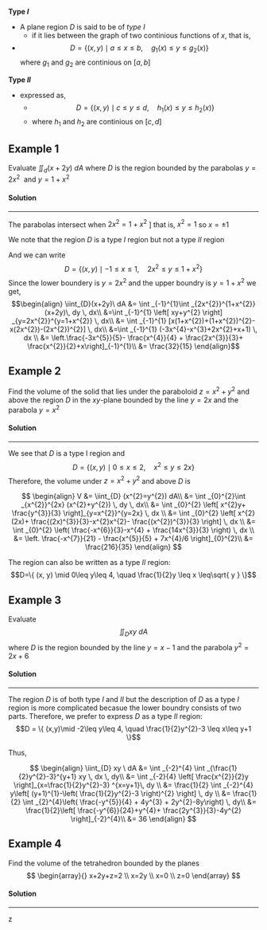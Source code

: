 
**Type $I$**

- A plane region $D$ is said to be of *type $I$* 
	- if it lies between the graph of two continious functions of $x$, that is,
- $$D=\{ (x,y) \mid a\leq x\leq b, \quad g_{1}(x) \leq y \leq g_{2}(x) \}$$
where $g_{1} \text{ and } g_{2}$ are continious on $[a, b]$

**Type $II$** 

- expressed as,
	- $$D=\{ (x,y) \mid c\leq y\leq d, \quad h_{1}(x) \leq y \leq h_{2}(x) \}$$
	- where $h_{1} \text{ and } h_{2}$  are continious on $[c, d]$


## Example 1

Evaluate $\iint_{d}(x+2y) \ dA$ 
where $D$ is the region bounded by the parabolas $y=2x^{2} \ \text{ and } y = 1+x^{2}$ 

#### Solution
***
The parabolas intersect when $2x^{2}=1+x^{2}$ ]
	that is, $x^{2}=1$ so $x= \pm 1$ 

We note that the region $D$ 
	is a type $I$ region but not a type $II$ region

And we can write $$D = \{ (x,y) \mid -1\leq x\leq 1, \quad 2x^{2} \leq y \leq 1+x^{2} \}$$
Since the lower boundery is $y=2x^{2}$ and the upper boundry is $y=1+x^{2}$
we get,
$$\begin{align}
\iint_{D}(x+2y)\ dA &= \int _{-1}^{1}\int _{2x^{2}}^{1+x^{2}} (x+2y)\, dy  \, dx\\
&=\int _{-1}^{1} \left[ xy+y^{2} \right] _{y=2x^{2}}^{y=1+x^{2}} \, dx\\
&= \int _{-1}^{1} [x(1+x^{2})+(1+x^{2})^{2}-x(2x^{2})-(2x^{2})^{2}] \, dx\\
&=\int _{-1}^{1} (-3x^{4}-x^{3}+2x^{2}+x+1) \, dx \\
&= \left.\frac{-3x^{5}}{5}- \frac{x^{4}}{4} + \frac{2x^{3}}{3}+ \frac{x^{2}}{2}+x\right]_{-1}^{1}\\
&= \frac{32}{15}
\end{align}$$


## Example 2

Find the volume of the solid that lies under the paraboloid $z=x^{2}+y^{2}$ and above the region $D$ in the $xy$-plane bounded by the line $y=2x$ and the parabola $y=x^{2}$ 

#### Solution
***
We see that $D$ is a type $\text{I}$ region and 
$$D = \{ (x,y) \mid 0\leq x\leq 2, \quad x^{2}\leq y\leq 2x \}$$
Therefore, the volume under $z = x^{2}+y^{2}$ and above $D$ is 

$$
\begin{align}
V &= \iint_{D} (x^{2}=y^{2}) dA\\
&= \int _{0}^{2}\int _{x^{2}}^{2x} (x^{2}+y^{2}) \, dy  \, dx\\
&= \int _{0}^{2} \left[ x^{2}y+ \frac{y^{3}}{3} \right]_{y=x^{2}}^{y=2x}  \, dx \\
&= \int _{0}^{2} \left[ x^{2}(2x)+ \frac{(2x)^{3}}{3}-x^{2}x^{2}- \frac{(x^{2})^{3}}{3} \right]  \, dx \\
&= \int _{0}^{2} \left( \frac{-x^{6}}{3}-x^{4} + \frac{14x^{3}}{3} \right)  \, dx \\
&= \left. \frac{-x^{7}}{21} - \frac{x^{5}}{5} + 7x^{4}/6 \right]_{0}^{2}\\
&= \frac{216}{35}
\end{align}
$$

The region can also be written as a type $II$ region:
$$D=\{ (x, y) \mid 0\leq y\leq 4, \quad \frac{1}{2}y \leq x \leq\sqrt{ y } \}$$


## Example 3

Evaluate $$\iint_{D}xy \ dA$$
where $D$ is the region bounded by the line $y=x-1$
	and the parabola $y^{2}=2x+6$

#### Solution
***
 The region $D$ is of both type $I$ and $II$ 
 but the description of $D$ as a type $I$ region is more complicated
	 becasue the lower boundry consists of two parts.
		 Therefore, we prefer to express $D$ as a type $II$ region:
$$D = \{ (x,y)\mid -2\leq y\leq 4, \quad \frac{1}{2}y^{2}-3 \leq x\leq y+1 \}$$


Thus,

$$
\begin{align}
\iint_{D} xy \ dA &= \int _{-2}^{4} \int _{\frac{1}{2}y^{2}-3}^{y+1} xy \, dx  \, dy\\
&= \int _{-2}{4} \left[ \frac{x^{2}}{2}y \right]_{x=\frac{1}{2}y^{2}-3} ^{x=y+1}\, dy \\
&= \frac{1}{2} \int _{-2}^{4} y\left[ (y+1)^{1}-\left( \frac{1}{2}y^{2}-3 \right)^{2} \right]  \, dy \\
&= \frac{1}{2} \int _{2}^{4}\left( \frac{-y^{5}}{4} + 4y^{3} + 2y^{2}-8y\right)  \, dy\\
&= \frac{1}{2}\left[ \frac{-y^{6}}{24}+y^{4}+ \frac{2y^{3}}{3}-4y^{2} \right]_{-2}^{4}\\
&= 36
\end{align}
$$

## Example 4

Find the volume of the tetrahedron bounded by the planes 
$$
\begin{array}{}
x+2y+z=2 \\
x=2y \\
x=0 \\
z=0
\end{array}
$$

#### Solution
***

z
